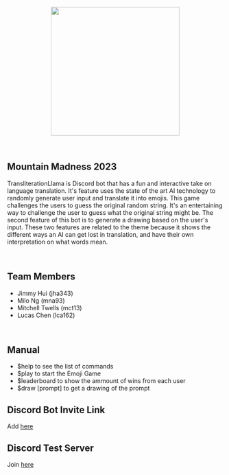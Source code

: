 <p align="center">
<img src="https://user-images.githubusercontent.com/55813316/219938192-1f701c11-de5f-4332-9195-88e556594baa.png" |width="300" height="300" />

</p>

<br>




## Mountain Madness 2023
TransliterationLlama is Discord bot that has a fun and interactive take on language translation. It's feature uses the state of the art AI technology to randomly generate user input and translate it into emojis. This game challenges the users to guess the original random string. It's an entertaining way to challenge the user to guess what the original string might be. The second feature of this bot is to generate a drawing based on the user's input. These two features are related to the theme because it shows the different ways an AI can get lost in translation, and have their own interpretation on what words mean.

<br>

## Team Members
- Jimmy Hui (jha343)
- Milo Ng (mna93)
- Mitchell Twells (mct13)
- Lucas Chen (lca162)

<br>

## Manual
- $help to see the list of commands
- $play to start the Emoji Game
- $leaderboard to show the ammount of wins from each user
- $draw [prompt] to get a drawing of the prompt


## Discord Bot Invite Link
Add [here](https://discord.com/api/oauth2/authorize?client_id=1076599326622625913&permissions=8&scope=bot)

## Discord Test Server
Join [here](https://discord.gg/3T9UeD3T)


